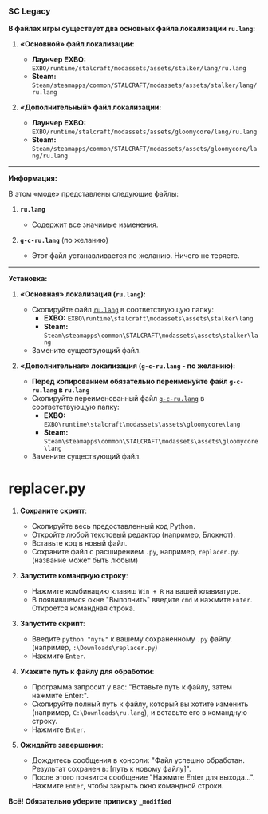 ### SC Legacy

**В файлах игры существует два основных файла локализации `ru.lang`:**

1.  **«Основной» файл локализации:**
    * **Лаунчер EXBO:** `EXBO/runtime/stalcraft/modassets/assets/stalker/lang/ru.lang`
    * **Steam:** `Steam/steamapps/common/STALCRAFT/modassets/assets/stalker/lang/ru.lang`

2.  **«Дополнительный» файл локализации:**
    * **Лаунчер EXBO:** `EXBO/runtime/stalcraft/modassets/assets/gloomycore/lang/ru.lang`
    * **Steam:** `Steam/steamapps/common/STALCRAFT/modassets/assets/gloomycore/lang/ru.lang`

---

**Информация:**

В этом «моде» представлены следующие файлы:

1.  **`ru.lang`**
    * Содержит все значимые изменения.

2.  **`g-c-ru.lang`** (по желанию)
    * Этот файл устанавливается по желанию. Ничего не теряете.

---

**Установка:**

1.  **«Основная» локализация (`ru.lang`):**
    * Скопируйте файл [`ru.lang`](https://github.com/Horizon-Arch/sc-legacy/releases) в соответствующую папку:
        * **EXBO:** `EXBO\runtime\stalcraft\modassets\assets\stalker\lang`
        * **Steam:** `Steam\steamapps\common\STALCRAFT\modassets\assets\stalker\lang`
    * Замените существующий файл.

2.  **«Дополнительная» локализация (`g-c-ru.lang` - по желанию):**
    * **Перед копированием обязательно переименуйте файл `g-c-ru.lang` в `ru.lang`**
    * Скопируйте переименованный файл [`g-c-ru.lang`](https://github.com/Horizon-Arch/sc-legacy/releases) в соответствующую папку:
        * **EXBO:** `EXBO\runtime\stalcraft\modassets\assets\gloomycore\lang`
        * **Steam:** `Steam\steamapps\common\STALCRAFT\modassets\assets\gloomycore\lang`
    * Замените существующий файл.

# **replacer.py**

1.  **Сохраните скрипт**:
    * Скопируйте весь предоставленный код Python.
    * Откройте любой текстовый редактор (например, Блокнот).
    * Вставьте код в новый файл.
    * Сохраните файл с расширением `.py`, например, `replacer.py`. (название может быть любым)

2.  **Запустите командную строку**:
    * Нажмите комбинацию клавиш `Win + R` на вашей клавиатуре.
    * В появившемся окне "Выполнить" введите `cmd` и нажмите `Enter`. Откроется командная строка.

3.  **Запустите скрипт**:
    * Введите `python "путь"` к вашему сохраненному `.py` файлу. (например, `:\Downloads\replacer.py`)
    * Нажмите `Enter`.

4.  **Укажите путь к файлу для обработки**:
    * Программа запросит у вас: "Вставьте путь к файлу, затем нажмите Enter:".
    * Скопируйте полный путь к файлу, который вы хотите изменить (например, `C:\Downloads\ru.lang`), и вставьте его в командную строку.
    * Нажмите `Enter`.

5.  **Ожидайте завершения**:
    * Дождитесь сообщения в консоли: "Файл успешно обработан. Результат сохранен в: [путь к новому файлу]".
    * После этого появится сообщение "Нажмите Enter для выхода...". Нажмите `Enter`, чтобы закрыть окно командной строки.

**Всё! Обязательно уберите приписку `_modified`**
